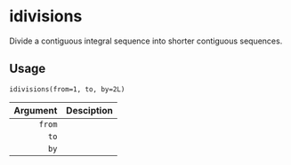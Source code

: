 idivisions
==========

Divide a contiguous integral sequence into shorter contiguous sequences.

Usage
-----

    idivisions(from=1, to, by=2L)
    
| Argument | Desciption |
| -------: | :--------- |
|   `from` | | passed to `seq` |
|     `to` | | passed to `seq` |
|     `by` | | passed to `seq` |
